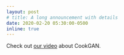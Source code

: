 ```yaml
---
layout: post
# title: A long announcement with details
date: 2020-02-20 05:30:00-0500
inline: true
---
```


Check out [our video](https://youtu.be/0jsteoeuZQY) about CookGAN.